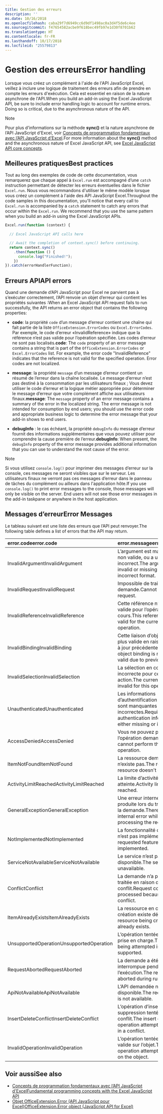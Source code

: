 ```yaml
---
title: Gestion des erreurs
description: ''
ms.date: 10/16/2018
ms.openlocfilehash: caba29f7d6949cc6d9df1498ac0a3d4f5de6c4ee
ms.sourcegitcommit: f47654582acbe9f618bec49fb97e1d30f8701b62
ms.translationtype: HT
ms.contentlocale: fr-FR
ms.lasthandoff: 10/17/2018
ms.locfileid: "25579813"
---
```

# <a name="error-handling"></a><span data-ttu-id="9bdfa-102">Gestion des erreurs</span><span class="sxs-lookup"><span data-stu-id="9bdfa-102">Error handling</span></span>

<span data-ttu-id="9bdfa-p101">Lorsque vous créez un complément à l'aide de l'API JavaScript Excel, veillez à inclure une logique de traitement des erreurs afin de prendre en compte les erreurs d'exécution. Cela est essentiel en raison de la nature asynchrone de l'API.</span><span class="sxs-lookup"><span data-stu-id="9bdfa-p101">When you build an add-in using the Excel JavaScript API, be sure to include error handling logic to account for runtime errors. Doing so is critical, due to the asynchronous nature of the API.</span></span>

> [!NOTE]
> <span data-ttu-id="9bdfa-105">Pour plus d’informations sur la méthode **sync()** et la nature asynchrone de l’API JavaScript d'Excel, voir [Concepts de programmation fondamentaux avec l’API JavaScript d'Excel](excel-add-ins-core-concepts.md).</span><span class="sxs-lookup"><span data-stu-id="9bdfa-105">For more information about the **sync()** method and the asynchronous nature of Excel JavaScript API, see [Excel JavaScript API core concepts](excel-add-ins-core-concepts.md).</span></span>

## <a name="best-practices"></a><span data-ttu-id="9bdfa-106">Meilleures pratiques</span><span class="sxs-lookup"><span data-stu-id="9bdfa-106">Best practices</span></span>

<span data-ttu-id="9bdfa-p102">Tout au long des exemples de code de cette documentation, vous remarquerez que chaque appel à `Excel.run` est accompagné d’une `catch` instruction permettant de détecter les erreurs éventuelles dans le fichier `Excel.run`. Nous vous recommandons d'utiliser le même modèle lorsque vous créez un complément à l'aide des API JavaScript Excel.</span><span class="sxs-lookup"><span data-stu-id="9bdfa-p102">Throughout the code samples in this documentation, you'll notice that every call to `Excel.run` is accompanied by a `catch` statement to catch any errors that occur within the `Excel.run`. We recommend that you use the same pattern when you build an add-in using the Excel JavaScript APIs.</span></span>

```js
Excel.run(function (context) { 
  
  // Excel JavaScript API calls here

  // Await the completion of context.sync() before continuing.
  return context.sync()
    .then(function () {
      console.log("Finished!");
    })
}).catch(errorHandlerFunction);     
```

## <a name="api-errors"></a><span data-ttu-id="9bdfa-109">Erreurs API</span><span class="sxs-lookup"><span data-stu-id="9bdfa-109">API errors</span></span> 

<span data-ttu-id="9bdfa-110">Quand une demande d’API JavaScript pour Excel ne parvient pas à s’exécuter correctement, l’API renvoie un objet d’erreur qui contient les propriétés suivantes :</span><span class="sxs-lookup"><span data-stu-id="9bdfa-110">When an Excel JavaScript API request fails to run successfully, the API returns an error object that contains the following properties:</span></span> 

- <span data-ttu-id="9bdfa-p103">**code**: la propriété  `code` d’un message d’erreur contient une chaîne qui fait partie de la liste `OfficeExtension.ErrorCodes` ou `Excel.ErrorCodes`. Par exemple, le code d’erreur «InvalidReference» indique que la référence n’est pas valide pour l’opération spécifiée. Les codes d’erreur ne sont pas localisés.</span><span class="sxs-lookup"><span data-stu-id="9bdfa-p103">**code**:  The `code` property of an error message contains a string that is part of the `OfficeExtension.ErrorCodes` or `Excel.ErrorCodes` list. For example, the error code "InvalidReference" indicates that the reference is not valid for the specified operation. Error codes are not localized.</span></span> 

- <span data-ttu-id="9bdfa-p104">**message**: la propriété  `message` d’un message d’erreur contient un résumé de l’erreur dans la chaîne localisée. Le message d’erreur n’est pas destiné à la consommation par les utilisateurs finaux ; Vous devez utiliser le code d’erreur et la logique métier appropriée pour déterminer le message d’erreur que votre complément affiche aux utilisateurs finaux.</span><span class="sxs-lookup"><span data-stu-id="9bdfa-p104">**message**: The `message` property of an error message contains a summary of the error in the localized string. The error message is not intended for consumption by end users; you should use the error code and appropriate business logic to determine the error message that your add-in shows to end users.</span></span>

- <span data-ttu-id="9bdfa-116">**debugInfo** : le cas échéant, la propriété `debugInfo` du message d’erreur fournit des informations supplémentaires que vous pouvez utiliser pour comprendre la cause première de l’erreur.</span><span class="sxs-lookup"><span data-stu-id="9bdfa-116">**debugInfo**: When present, the `debugInfo` property of the error message provides additional information that you can use to understand the root cause of the error.</span></span> 

> [!NOTE]
> <span data-ttu-id="9bdfa-p105">Si vous utilisez `console.log()` pour imprimer des messages d’erreur sur la console, ces messages ne seront visibles que sur le serveur. Les utilisateurs finaux ne verront pas ces messages d’erreur dans le panneau de tâches du complément ou ailleurs dans l'application hôte.</span><span class="sxs-lookup"><span data-stu-id="9bdfa-p105">If you use `console.log()` to print error messages to the console, those messages will only be visible on the server. End users will not see those error messages in the add-in taskpane or anywhere in the host application.</span></span>

## <a name="error-messages"></a><span data-ttu-id="9bdfa-119">Messages d’erreur</span><span class="sxs-lookup"><span data-stu-id="9bdfa-119">Error Messages</span></span>

<span data-ttu-id="9bdfa-120">Le tableau suivant est une liste des erreurs que l’API peut renvoyer.</span><span class="sxs-lookup"><span data-stu-id="9bdfa-120">The following table defines a list of errors that the API may return.</span></span>

|<span data-ttu-id="9bdfa-121">error.code</span><span class="sxs-lookup"><span data-stu-id="9bdfa-121">error.code</span></span> | <span data-ttu-id="9bdfa-122">error.message</span><span class="sxs-lookup"><span data-stu-id="9bdfa-122">error.message</span></span> |
|:----------|:--------------|
|<span data-ttu-id="9bdfa-123">InvalidArgument</span><span class="sxs-lookup"><span data-stu-id="9bdfa-123">InvalidArgument</span></span> |<span data-ttu-id="9bdfa-124">L’argument est manquant ou non valide, ou a un format incorrect.</span><span class="sxs-lookup"><span data-stu-id="9bdfa-124">The argument is invalid or missing or has an incorrect format.</span></span>|
|<span data-ttu-id="9bdfa-125">InvalidRequest</span><span class="sxs-lookup"><span data-stu-id="9bdfa-125">InvalidRequest</span></span>  |<span data-ttu-id="9bdfa-126">Impossible de traiter la demande.</span><span class="sxs-lookup"><span data-stu-id="9bdfa-126">Cannot process the request.</span></span>|
|<span data-ttu-id="9bdfa-127">InvalidReference</span><span class="sxs-lookup"><span data-stu-id="9bdfa-127">InvalidReference</span></span>|<span data-ttu-id="9bdfa-128">Cette référence n’est pas valide pour l’opération en cours.</span><span class="sxs-lookup"><span data-stu-id="9bdfa-128">This reference is not valid for the current operation.</span></span>|
|<span data-ttu-id="9bdfa-129">InvalidBinding</span><span class="sxs-lookup"><span data-stu-id="9bdfa-129">InvalidBinding</span></span>  |<span data-ttu-id="9bdfa-130">Cette liaison d’objets n’est plus valide en raison de mises à jour précédentes.</span><span class="sxs-lookup"><span data-stu-id="9bdfa-130">This object binding is no longer valid due to previous updates.</span></span>|
|<span data-ttu-id="9bdfa-131">InvalidSelection</span><span class="sxs-lookup"><span data-stu-id="9bdfa-131">InvalidSelection</span></span>|<span data-ttu-id="9bdfa-132">La sélection en cours est incorrecte pour cette action.</span><span class="sxs-lookup"><span data-stu-id="9bdfa-132">The current selection is invalid for this operation.</span></span>|
|<span data-ttu-id="9bdfa-133">Unauthenticated</span><span class="sxs-lookup"><span data-stu-id="9bdfa-133">Unauthenticated</span></span> |<span data-ttu-id="9bdfa-134">Les informations d’authentification requises sont manquantes ou incorrectes.</span><span class="sxs-lookup"><span data-stu-id="9bdfa-134">Required authentication information is either missing or invalid.</span></span>|
|<span data-ttu-id="9bdfa-135">AccessDenied</span><span class="sxs-lookup"><span data-stu-id="9bdfa-135">AccessDenied</span></span> |<span data-ttu-id="9bdfa-136">Vous ne pouvez pas effectuer l’opération demandée.</span><span class="sxs-lookup"><span data-stu-id="9bdfa-136">You cannot perform the requested operation.</span></span>|
|<span data-ttu-id="9bdfa-137">ItemNotFound</span><span class="sxs-lookup"><span data-stu-id="9bdfa-137">ItemNotFound</span></span> |<span data-ttu-id="9bdfa-138">La ressource demandée n’existe pas.</span><span class="sxs-lookup"><span data-stu-id="9bdfa-138">The requested resource doesn't exist.</span></span>|
|<span data-ttu-id="9bdfa-139">ActivityLimitReached</span><span class="sxs-lookup"><span data-stu-id="9bdfa-139">ActivityLimitReached</span></span>|<span data-ttu-id="9bdfa-140">La limite d’activité a été atteinte.</span><span class="sxs-lookup"><span data-stu-id="9bdfa-140">Activity limit has been reached.</span></span>|
|<span data-ttu-id="9bdfa-141">GeneralException</span><span class="sxs-lookup"><span data-stu-id="9bdfa-141">GeneralException</span></span>|<span data-ttu-id="9bdfa-142">Une erreur interne s’est produite lors du traitement de la demande.</span><span class="sxs-lookup"><span data-stu-id="9bdfa-142">There was an internal error while processing the request.</span></span>|
|<span data-ttu-id="9bdfa-143">NotImplemented</span><span class="sxs-lookup"><span data-stu-id="9bdfa-143">NotImplemented</span></span>  |<span data-ttu-id="9bdfa-144">La fonctionnalité demandée n’est pas implémentée</span><span class="sxs-lookup"><span data-stu-id="9bdfa-144">The requested feature isn't implemented.</span></span>|
|<span data-ttu-id="9bdfa-145">ServiceNotAvailable</span><span class="sxs-lookup"><span data-stu-id="9bdfa-145">ServiceNotAvailable</span></span>|<span data-ttu-id="9bdfa-146">Le service n’est pas disponible.</span><span class="sxs-lookup"><span data-stu-id="9bdfa-146">The service is unavailable.</span></span>|
|<span data-ttu-id="9bdfa-147">Conflict</span><span class="sxs-lookup"><span data-stu-id="9bdfa-147">Conflict</span></span>|<span data-ttu-id="9bdfa-148">La demande n’a pas pu être traitée en raison d’un conflit.</span><span class="sxs-lookup"><span data-stu-id="9bdfa-148">Request could not be processed because of a conflict.</span></span>|
|<span data-ttu-id="9bdfa-149">ItemAlreadyExists</span><span class="sxs-lookup"><span data-stu-id="9bdfa-149">ItemAlreadyExists</span></span>|<span data-ttu-id="9bdfa-150">La ressource en cours de création existe déjà.</span><span class="sxs-lookup"><span data-stu-id="9bdfa-150">The resource being created already exists.</span></span>|
|<span data-ttu-id="9bdfa-151">UnsupportedOperation</span><span class="sxs-lookup"><span data-stu-id="9bdfa-151">UnsupportedOperation</span></span>|<span data-ttu-id="9bdfa-152">L’opération tentée n’est pas prise en charge.</span><span class="sxs-lookup"><span data-stu-id="9bdfa-152">The operation being attempted is not supported.</span></span>|
|<span data-ttu-id="9bdfa-153">RequestAborted</span><span class="sxs-lookup"><span data-stu-id="9bdfa-153">RequestAborted</span></span>|<span data-ttu-id="9bdfa-154">La demande a été interrompue pendant l’exécution.</span><span class="sxs-lookup"><span data-stu-id="9bdfa-154">The request was aborted during run time.</span></span>|
|<span data-ttu-id="9bdfa-155">ApiNotAvailable</span><span class="sxs-lookup"><span data-stu-id="9bdfa-155">ApiNotAvailable</span></span>|<span data-ttu-id="9bdfa-156">L’API demandée n’est pas disponible.</span><span class="sxs-lookup"><span data-stu-id="9bdfa-156">The requested API is not available.</span></span>|
|<span data-ttu-id="9bdfa-157">InsertDeleteConflict</span><span class="sxs-lookup"><span data-stu-id="9bdfa-157">InsertDeleteConflict</span></span>|<span data-ttu-id="9bdfa-158">L’opération d’insertion ou de suppression tentée a créé un conflit.</span><span class="sxs-lookup"><span data-stu-id="9bdfa-158">The insert or delete operation attempted resulted in a conflict.</span></span>|
|<span data-ttu-id="9bdfa-159">InvalidOperation</span><span class="sxs-lookup"><span data-stu-id="9bdfa-159">InvalidOperation</span></span>|<span data-ttu-id="9bdfa-160">L’opération tentée n’est pas valide sur l’objet.</span><span class="sxs-lookup"><span data-stu-id="9bdfa-160">The operation attempted is invalid on the object.</span></span>|

## <a name="see-also"></a><span data-ttu-id="9bdfa-161">Voir aussi</span><span class="sxs-lookup"><span data-stu-id="9bdfa-161">See also</span></span>

- [<span data-ttu-id="9bdfa-162">Concepts  de programmation fondamentaux avec l’API JavaScript d'Excel</span><span class="sxs-lookup"><span data-stu-id="9bdfa-162">Fundamental programming concepts with the Excel JavaScript API</span></span>](excel-add-ins-core-concepts.md)
- [<span data-ttu-id="9bdfa-163">Objet OfficeExtension.Error (API JavaScript pour Excel)</span><span class="sxs-lookup"><span data-stu-id="9bdfa-163">OfficeExtension.Error object (JavaScript API for Excel)</span></span>](https://docs.microsoft.com/javascript/api/office/officeextension.error?view=office-js)
